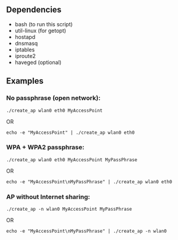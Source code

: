## Dependencies

* bash (to run this script)
* util-linux (for getopt)
* hostapd
* dnsmasq
* iptables
* iproute2
* haveged (optional)

## Examples

### No passphrase (open network):

    ./create_ap wlan0 eth0 MyAccessPoint

OR

    echo -e "MyAccessPoint" | ./create_ap wlan0 eth0

### WPA + WPA2 passphrase:

    ./create_ap wlan0 eth0 MyAccessPoint MyPassPhrase

OR

    echo -e "MyAccessPoint\nMyPassPhrase" | ./create_ap wlan0 eth0

### AP without Internet sharing:

    ./create_ap -n wlan0 MyAccessPoint MyPassPhrase

OR

    echo -e "MyAccessPoint\nMyPassPhrase" | ./create_ap -n wlan0
